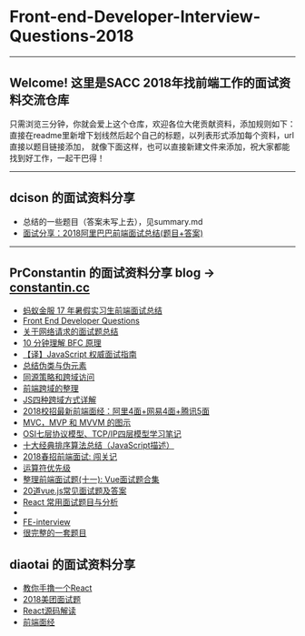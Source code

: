 # Front-end-Developer-Interview-Questions-2018

---

## Welcome! 这里是SACC 2018年找前端工作的面试资料交流仓库
只需浏览三分钟，你就会爱上这个仓库，欢迎各位大佬贡献资料，添加规则如下：
直接在readme里新增下划线然后起个自己的标题，以列表形式添加每个资料，url直接以题目链接添加，
就像下面这样，也可以直接新建文件来添加，祝大家都能找到好工作，一起干巴得！

--- 
## dcison 的面试资料分享
- 总结的一些题目（答案未写上去），见summary.md
- [面试分享：2018阿里巴巴前端面试总结(题目+答案)](https://funteas.com/topic/5a98cce637621be1429268ee)

---
## PrConstantin 的面试资料分享 blog -> [constantin.cc](http://constantin.cc/)

- [蚂蚁金服 17 年暑假实习生前端面试总结](https://segmentfault.com/a/1190000009485047)
- [Front End Developer Questions](http://markyun.github.io/2015/Front-end-Developer-Questions/)
- [关于网络请求的面试题总结](https://zhuanlan.zhihu.com/p/32565654?utm_source=com.tencent.tim&utm_medium=social)
- [10 分钟理解 BFC 原理](https://zhuanlan.zhihu.com/p/25321647)
- [【译】JavaScript 权威面试指南](https://juejin.im/entry/5a27b5ba6fb9a044fa19bcc4)
- [总结伪类与伪元素](http://www.alloyteam.com/2016/05/summary-of-pseudo-classes-and-pseudo-elements/)
- [同源策略和跨域访问](http://blog.csdn.net/shimiso/article/details/21830313)
- [前端跨域的整理](https://qiutc.me/post/cross-domain-collections.html?utm_source=tuicool&utm_medium=referral)
- [JS四种跨域方式详解](https://segmentfault.com/a/1190000003642057?utm_source=tuicool)
- [2018校招最新前端面经：阿里4面+网易4面+腾讯5面](https://zhuanlan.zhihu.com/p/29140443?utm_source=com.tencent.tim&utm_medium=social)
- [MVC，MVP 和 MVVM 的图示](http://www.ruanyifeng.com/blog/2015/02/mvcmvp_mvvm.html)
- [OSI七层协议模型、TCP/IP四层模型学习笔记](https://www.cnblogs.com/Robin-YB/p/6668762.html)
- [十大经典排序算法总结（JavaScript描述）](https://juejin.im/post/57dcd394a22b9d00610c5ec8#heading-22)
- [2018春招前端面试: 闯关记](https://juejin.im/post/5a998991f265da237f1dbdf9?utm_medium=fe&utm_source=weixinqun#heading-15)  
- [运算符优先级](https://developer.mozilla.org/zh-CN/docs/Web/JavaScript/Reference/Operators/Operator_Precedence)  
- [整理前端面试题(十一): Vue面试题合集](https://www.jianshu.com/p/e54a9a34a773)  
- [20道vue.js常见面试题及答案](https://www.mingtern.com/subject/9350939/)  
- [React 常用面试题目与分析](https://zhuanlan.zhihu.com/p/24856035) 
- [](https://huruji.github.io/FE-Interview/#/docs/JavaScript?id=_12%e4%bb%80%e4%b9%88%e6%98%af%e4%ba%8b%e4%bb%b6%e5%be%aa%e7%8e%af%ef%bc%88event-loop%ef%bc%89%ef%bc%9f) 
- [FE-interview](https://github.com/qiu-deqing/FE-interview#%E6%9C%89%E4%B8%80%E4%B8%AA%E5%A4%A7%E6%95%B0%E7%BB%84var-a-=-1-2-3-a%E7%9A%84%E9%95%BF%E5%BA%A6%E6%98%AF100%E5%86%85%E5%AE%B9%E5%A1%AB%E5%85%85%E9%9A%8F%E6%9C%BA%E6%95%B4%E6%95%B0%E7%9A%84%E5%AD%97%E7%AC%A6%E4%B8%B2%E8%AF%B7%E5%85%88%E6%9E%84%E9%80%A0%E6%AD%A4%E6%95%B0%E7%BB%84a%E7%84%B6%E5%90%8E%E8%AE%BE%E8%AE%A1%E4%B8%80%E4%B8%AA%E7%AE%97%E6%B3%95%E5%B0%86%E5%85%B6%E5%86%85%E5%AE%B9%E5%8E%BB%E9%87%8D) 
- [很完整的一套题目](https://huruji.github.io/FE-Interview/#/docs/JavaScript) 
## diaotai 的面试资料分享 
- [教你手撸一个React](https://www.gitbook.com/book/swennemans/building-your-own-react-js/details)
- [2018美团面试题](https://juejin.im/post/5a96c6326fb9a063626408c8)
- [React源码解读](https://zhuanlan.zhihu.com/p/32520194)
- [前端面经](https://www.nowcoder.com/discuss/64136)
